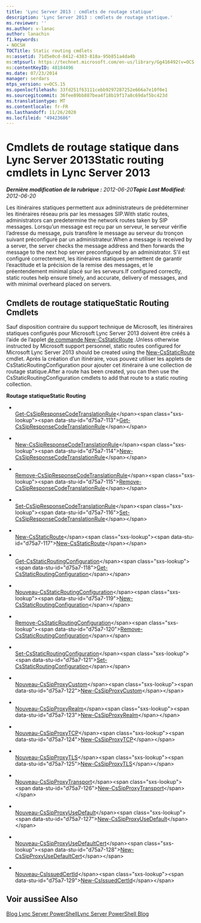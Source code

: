 ```yaml
---
title: 'Lync Server 2013 : cmdlets de routage statique'
description: 'Lync Server 2013 : cmdlets de routage statique.'
ms.reviewer: ''
ms.author: v-lanac
author: lanachin
f1.keywords:
- NOCSH
TOCTitle: Static routing cmdlets
ms:assetid: 71d5e0cd-8412-4383-818a-95b851a4da4b
ms:mtpsurl: https://technet.microsoft.com/en-us/library/Gg416492(v=OCS.15)
ms:contentKeyID: 48184496
ms.date: 07/23/2014
manager: serdars
mtps_version: v=OCS.15
ms.openlocfilehash: 33fd251f63111cebb9297287252e666a7e10f0e1
ms.sourcegitcommit: 36fee89bb887bea4f18b19f17a8c69daf5bc423d
ms.translationtype: MT
ms.contentlocale: fr-FR
ms.lasthandoff: 11/26/2020
ms.locfileid: "49423686"
---
```

# <a name="static-routing-cmdlets-in-lync-server-2013"></a><span data-ttu-id="d75a7-103">Cmdlets de routage statique dans Lync Server 2013</span><span class="sxs-lookup"><span data-stu-id="d75a7-103">Static routing cmdlets in Lync Server 2013</span></span>

<div data-xmlns="http://www.w3.org/1999/xhtml">

<div class="topic" data-xmlns="http://www.w3.org/1999/xhtml" data-msxsl="urn:schemas-microsoft-com:xslt" data-cs="https://msdn.microsoft.com/">

<div data-asp="https://msdn2.microsoft.com/asp">



</div>

<div id="mainSection">

<div id="mainBody"><span data-ttu-id="d75a7-104">

<span> </span></span><span class="sxs-lookup"><span data-stu-id="d75a7-104">

<span> </span></span></span>

<span data-ttu-id="d75a7-105">_**Dernière modification de la rubrique :** 2012-06-20_</span><span class="sxs-lookup"><span data-stu-id="d75a7-105">_**Topic Last Modified:** 2012-06-20_</span></span>

<span data-ttu-id="d75a7-106">Les itinéraires statiques permettent aux administrateurs de prédéterminer les itinéraires réseau pris par les messages SIP.</span><span class="sxs-lookup"><span data-stu-id="d75a7-106">With static routes, administrators can predetermine the network routes taken by SIP messages.</span></span> <span data-ttu-id="d75a7-107">Lorsqu’un message est reçu par un serveur, le serveur vérifie l’adresse du message, puis transfère le message au serveur du tronçon suivant préconfiguré par un administrateur.</span><span class="sxs-lookup"><span data-stu-id="d75a7-107">When a message is received by a server, the server checks the message address and then forwards the message to the next hop server preconfigured by an administrator.</span></span> <span data-ttu-id="d75a7-108">S’il est configuré correctement, les itinéraires statiques permettent de garantir l’exactitude et la précision de la remise des messages, et le préentendement minimal placé sur les serveurs.</span><span class="sxs-lookup"><span data-stu-id="d75a7-108">If configured correctly, static routes help ensure timely, and accurate, delivery of messages, and with minimal overheard placed on servers.</span></span>

<div>

## <a name="static-routing-cmdlets"></a><span data-ttu-id="d75a7-109">Cmdlets de routage statique</span><span class="sxs-lookup"><span data-stu-id="d75a7-109">Static Routing Cmdlets</span></span>

<span data-ttu-id="d75a7-110">Sauf disposition contraire du support technique de Microsoft, les itinéraires statiques configurés pour Microsoft Lync Server 2013 doivent être créés à l’aide de l’applet [de commande New-CsStaticRoute](https://technet.microsoft.com/library/Gg398265(v=OCS.15)) .</span><span class="sxs-lookup"><span data-stu-id="d75a7-110">Unless otherwise instructed by Microsoft support personnel, static routes configured for Microsoft Lync Server 2013 should be created using the [New-CsStaticRoute](https://technet.microsoft.com/library/Gg398265(v=OCS.15)) cmdlet.</span></span> <span data-ttu-id="d75a7-111">Après la création d’un itinéraire, vous pouvez utiliser les applets de CsStaticRoutingConfiguration pour ajouter cet itinéraire à une collection de routage statique.</span><span class="sxs-lookup"><span data-stu-id="d75a7-111">After a route has been created, you can then use the CsStaticRoutingConfiguration cmdlets to add that route to a static routing collection.</span></span>

<span data-ttu-id="d75a7-112">**Routage statique**</span><span class="sxs-lookup"><span data-stu-id="d75a7-112">**Static Routing**</span></span>

  - <span></span>  
    <span data-ttu-id="d75a7-113">[Get-CsSipResponseCodeTranslationRule](https://technet.microsoft.com/library/Gg398130(v=OCS.15))</span><span class="sxs-lookup"><span data-stu-id="d75a7-113">[Get-CsSipResponseCodeTranslationRule](https://technet.microsoft.com/library/Gg398130(v=OCS.15))</span></span>

  - <span></span>  
    <span data-ttu-id="d75a7-114">[New-CsSipResponseCodeTranslationRule](https://technet.microsoft.com/library/Gg413041(v=OCS.15))</span><span class="sxs-lookup"><span data-stu-id="d75a7-114">[New-CsSipResponseCodeTranslationRule](https://technet.microsoft.com/library/Gg413041(v=OCS.15))</span></span>

  - <span></span>  
    <span data-ttu-id="d75a7-115">[Remove-CsSipResponseCodeTranslationRule](https://technet.microsoft.com/library/Gg412932(v=OCS.15))</span><span class="sxs-lookup"><span data-stu-id="d75a7-115">[Remove-CsSipResponseCodeTranslationRule](https://technet.microsoft.com/library/Gg412932(v=OCS.15))</span></span>

  - <span></span>  
    <span data-ttu-id="d75a7-116">[Set-CsSipResponseCodeTranslationRule](https://technet.microsoft.com/library/Gg425895(v=OCS.15))</span><span class="sxs-lookup"><span data-stu-id="d75a7-116">[Set-CsSipResponseCodeTranslationRule](https://technet.microsoft.com/library/Gg425895(v=OCS.15))</span></span>

<!-- end list -->

  - <span></span>  
    <span data-ttu-id="d75a7-117">[New-CsStaticRoute](https://technet.microsoft.com/library/Gg398265(v=OCS.15))</span><span class="sxs-lookup"><span data-stu-id="d75a7-117">[New-CsStaticRoute](https://technet.microsoft.com/library/Gg398265(v=OCS.15))</span></span>

<!-- end list -->

  - <span></span>  
    <span data-ttu-id="d75a7-118">[Get-CsStaticRoutingConfiguration](https://technet.microsoft.com/library/Gg398754(v=OCS.15))</span><span class="sxs-lookup"><span data-stu-id="d75a7-118">[Get-CsStaticRoutingConfiguration](https://technet.microsoft.com/library/Gg398754(v=OCS.15))</span></span>

  - <span></span>  
    <span data-ttu-id="d75a7-119">[Nouveau-CsStaticRoutingConfiguration](https://technet.microsoft.com/library/Gg425811(v=OCS.15))</span><span class="sxs-lookup"><span data-stu-id="d75a7-119">[New-CsStaticRoutingConfiguration](https://technet.microsoft.com/library/Gg425811(v=OCS.15))</span></span>

  - <span></span>  
    <span data-ttu-id="d75a7-120">[Remove-CsStaticRoutingConfiguration](https://technet.microsoft.com/library/Gg398668(v=OCS.15))</span><span class="sxs-lookup"><span data-stu-id="d75a7-120">[Remove-CsStaticRoutingConfiguration](https://technet.microsoft.com/library/Gg398668(v=OCS.15))</span></span>

  - <span></span>  
    <span data-ttu-id="d75a7-121">[Set-CsStaticRoutingConfiguration](https://technet.microsoft.com/library/Gg398724(v=OCS.15))</span><span class="sxs-lookup"><span data-stu-id="d75a7-121">[Set-CsStaticRoutingConfiguration](https://technet.microsoft.com/library/Gg398724(v=OCS.15))</span></span>

<!-- end list -->

  - <span></span>  
    <span data-ttu-id="d75a7-122">[Nouveau-CsSipProxyCustom](https://technet.microsoft.com/library/Gg425904(v=OCS.15))</span><span class="sxs-lookup"><span data-stu-id="d75a7-122">[New-CsSipProxyCustom](https://technet.microsoft.com/library/Gg425904(v=OCS.15))</span></span>

<!-- end list -->

  - <span></span>  
    <span data-ttu-id="d75a7-123">[Nouveau-CsSipProxyRealm](https://technet.microsoft.com/library/Gg413084(v=OCS.15))</span><span class="sxs-lookup"><span data-stu-id="d75a7-123">[New-CsSipProxyRealm](https://technet.microsoft.com/library/Gg413084(v=OCS.15))</span></span>

<!-- end list -->

  - <span></span>  
    <span data-ttu-id="d75a7-124">[Nouveau-CsSipProxyTCP](https://technet.microsoft.com/library/Gg425745(v=OCS.15))</span><span class="sxs-lookup"><span data-stu-id="d75a7-124">[New-CsSipProxyTCP](https://technet.microsoft.com/library/Gg425745(v=OCS.15))</span></span>

<!-- end list -->

  - <span></span>  
    <span data-ttu-id="d75a7-125">[Nouveau-CsSipProxyTLS](https://technet.microsoft.com/library/Gg398629(v=OCS.15))</span><span class="sxs-lookup"><span data-stu-id="d75a7-125">[New-CsSipProxyTLS](https://technet.microsoft.com/library/Gg398629(v=OCS.15))</span></span>

<!-- end list -->

  - <span></span>  
    <span data-ttu-id="d75a7-126">[Nouveau-CsSipProxyTransport](https://technet.microsoft.com/library/Gg398489(v=OCS.15))</span><span class="sxs-lookup"><span data-stu-id="d75a7-126">[New-CsSipProxyTransport](https://technet.microsoft.com/library/Gg398489(v=OCS.15))</span></span>

<!-- end list -->

  - <span></span>  
    <span data-ttu-id="d75a7-127">[Nouveau-CsSipProxyUseDefault](https://technet.microsoft.com/library/Gg398274(v=OCS.15))</span><span class="sxs-lookup"><span data-stu-id="d75a7-127">[New-CsSipProxyUseDefault](https://technet.microsoft.com/library/Gg398274(v=OCS.15))</span></span>

<!-- end list -->

  - <span></span>  
    <span data-ttu-id="d75a7-128">[Nouveau-CsSipProxyUseDefaultCert](https://technet.microsoft.com/library/Gg425858(v=OCS.15))</span><span class="sxs-lookup"><span data-stu-id="d75a7-128">[New-CsSipProxyUseDefaultCert](https://technet.microsoft.com/library/Gg425858(v=OCS.15))</span></span>

<!-- end list -->

  - <span></span>  
    <span data-ttu-id="d75a7-129">[Nouveau-CsIssuedCertId](https://technet.microsoft.com/library/Gg425814(v=OCS.15))</span><span class="sxs-lookup"><span data-stu-id="d75a7-129">[New-CsIssuedCertId](https://technet.microsoft.com/library/Gg425814(v=OCS.15))</span></span>

</div>

<div>

## <a name="see-also"></a><span data-ttu-id="d75a7-130">Voir aussi</span><span class="sxs-lookup"><span data-stu-id="d75a7-130">See Also</span></span>


[<span data-ttu-id="d75a7-131">Blog Lync Server PowerShell</span><span class="sxs-lookup"><span data-stu-id="d75a7-131">Lync Server PowerShell Blog</span></span>](https://go.microsoft.com/fwlink/p/?linkid=203150)  
  

<span data-ttu-id="d75a7-132"></div>

</div>

<span> </span>

</div>

</div>

</span><span class="sxs-lookup"><span data-stu-id="d75a7-132"></div>

</div>

<span> </span>

</div>

</div>

</span></span></div>

